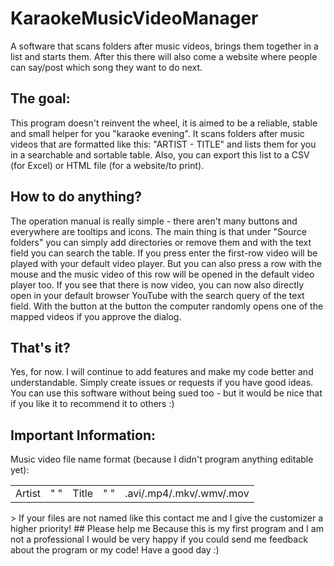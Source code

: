 # KaraokeMusicVideoManager
A software that scans folders after music videos, brings them together in a list and starts them. After this there will also come a website where people can say/post which song they want to do next.
## The goal:
This program doesn't reinvent the wheel, it is aimed to be a reliable, stable and small helper for you "karaoke evening". It scans folders after music videos that are formatted like this: "ARTIST - TITLE" and lists them for you in a searchable and sortable table. Also, you can export this list to a CSV (for Excel) or HTML file (for a website/to print).
## How to do anything?
The operation manual is really simple - there aren't many buttons and everywhere are tooltips and icons. The main thing is that under "Source folders" you can simply add directories or remove them and with the text field you can search the table. If you press enter the first-row video will be played with your default video player. But you can also press a row with the mouse and the music video of this row will be opened in the default video player too. If you see that there is now video, you can now also directly open in your default browser YouTube with the search query of the text field. With the button at the button the computer randomly opens one of the mapped videos if you approve the dialog.
## That's it?
Yes, for now. I will continue to add features and make my code better and understandable. Simply create issues or requests if you have good ideas. You can use this software without being sued too - but it would be nice that if you like it to recommend it to others :)
## Important Information:
Music video file name format (because I didn't program anything editable yet):
<table><tr><td>Artist</td><td>" "</td><td>Title</td><td>" "</td><td>.avi/.mp4/.mkv/.wmv/.mov</td></tr></table>
> If your files are not named like this contact me and I give the customizer a higher priority!
## Please help me
Because this is my first program and I am not a professional I would be very happy if you could send me feedback about the program or my code!
Have a good day :)
